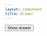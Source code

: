 ```yaml
---
layout: component
title: Drawer
---
```


<button class="btn btn-default" id="show-drawer">Show drawer</button>
<script>
$(function(){
	var drawer = component('drawer').detached();
	drawer.left();
	var $closeBtn = $(document.createElement('button')).text('Close drawer');
	$closeBtn.on('click', function(){
		drawer.close();
	});
	drawer.append($closeBtn);
	$('#show-drawer').on('click', function(){
		drawer.open();
	});
});
</script>
